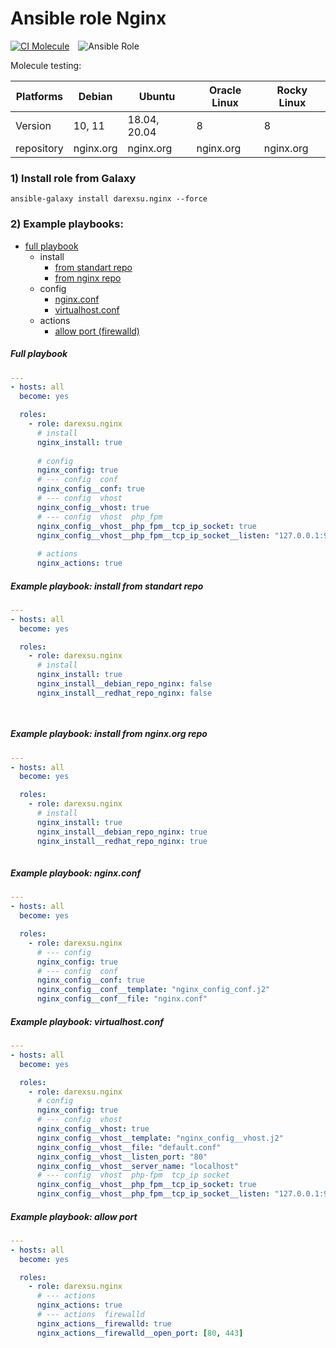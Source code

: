 # Ansible role Nginx
[![CI Molecule](https://github.com/darexsu/ansible-role-nginx/actions/workflows/ci.yml/badge.svg)](https://github.com/darexsu/ansible-role-nginx/actions/workflows/ci.yml)&emsp;![Ansible Role](https://img.shields.io/ansible/role/d/57564?color=blue&label=downloads)

Molecule testing:

| Platforms |    Debian     |    Ubuntu     |  Oracle Linux |  Rocky Linux |
| --------- | ------------- | ------------- | ------------- | ------------ |
|  Version  |   10, 11      | 18.04, 20.04  |      8        |      8       |
| repository |  nginx.org    | nginx.org   | nginx.org | nginx.org |

### 1) Install role from Galaxy
```
ansible-galaxy install darexsu.nginx --force
```

### 2) Example playbooks: 
  
  - [full playbook](#full-playbook)  
    - install
      - [from standart repo](#example-playbook-install-from-standart-repo)
      - [from nginx repo](#example-playbook-install-from-nginxorg-repo)   
    - config
      - [nginx.conf](#example-playbook-nginxconf)
      - [virtualhost.conf](#example-playbook-virtualhostconf)
    - actions
      - [allow port (firewalld)](#example-playbook-allow-port)


##### Full playbook
```yaml
---
- hosts: all
  become: yes

  roles:
    - role: darexsu.nginx
      # install
      nginx_install: true      
      
      # config 
      nginx_config: true
      # --- config  conf
      nginx_config__conf: true
      # --- config  vhost 
      nginx_config__vhost: true
      # --- config  vhost  php_fpm
      nginx_config__vhost__php_fpm__tcp_ip_socket: true
      nginx_config__vhost__php_fpm__tcp_ip_socket__listen: "127.0.0.1:9000"      
      
      # actions
      nginx_actions: true    
```
##### Example playbook: install from standart repo
```yaml
---
- hosts: all
  become: yes

  roles:
    - role: darexsu.nginx
      # install
      nginx_install: true
      nginx_install__debian_repo_nginx: false
      nginx_install__redhat_repo_nginx: false

  
```
##### Example playbook: install from nginx.org repo
```yaml
---
- hosts: all
  become: yes

  roles:
    - role: darexsu.nginx
      # install
      nginx_install: true
      nginx_install__debian_repo_nginx: true
      nginx_install__redhat_repo_nginx: true
  
```
##### Example playbook: nginx.conf
```yaml
---
- hosts: all
  become: yes

  roles:
    - role: darexsu.nginx
      # --- config 
      nginx_config: true
      # --- config  conf
      nginx_config__conf: true
      nginx_config__conf__template: "nginx_config_conf.j2"
      nginx_config__conf__file: "nginx.conf"
```
##### Example playbook: virtualhost.conf
```yaml
---
- hosts: all
  become: yes

  roles:
    - role: darexsu.nginx
      # config
      nginx_config: true
      # --- config  vhost 
      nginx_config__vhost: true
      nginx_config__vhost__template: "nginx_config__vhost.j2"
      nginx_config__vhost__file: "default.conf"
      nginx_config__vhost__listen_port: "80"
      nginx_config__vhost__server_name: "localhost"
      # --- config  vhost  php-fpm  tcp_ip socket
      nginx_config__vhost__php_fpm__tcp_ip_socket: true
      nginx_config__vhost__php_fpm__tcp_ip_socket__listen: "127.0.0.1:9000"
```
##### Example playbook: allow port
```yaml
---
- hosts: all
  become: yes

  roles:
    - role: darexsu.nginx
      # --- actions
      nginx_actions: true
      # --- actions  firewalld
      nginx_actions__firewalld: true
      nginx_actions__firewalld__open_port: [80, 443]
```
